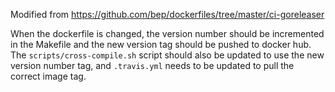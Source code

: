 Modified from https://github.com/bep/dockerfiles/tree/master/ci-goreleaser

When the dockerfile is changed, the version number should be incremented in the Makefile and the new version tag should be pushed to docker hub. The `scripts/cross-compile.sh` script should also be updated to use the new version number tag, and `.travis.yml` needs to be updated to pull the correct image tag.